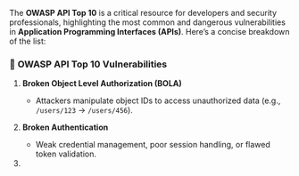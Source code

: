 

The **OWASP API Top 10** is a critical resource for developers and security professionals, highlighting the most common and dangerous vulnerabilities in **Application Programming Interfaces (APIs)**. Here’s a concise breakdown of the list:

### 🔹 **OWASP API Top 10 Vulnerabilities**  
1. **Broken Object Level Authorization (BOLA)**  
   - Attackers manipulate object IDs to access unauthorized data (e.g., `/users/123` → `/users/456`).  

1. **Broken Authentication**  
   - Weak credential management, poor session handling, or flawed token validation.  

3.